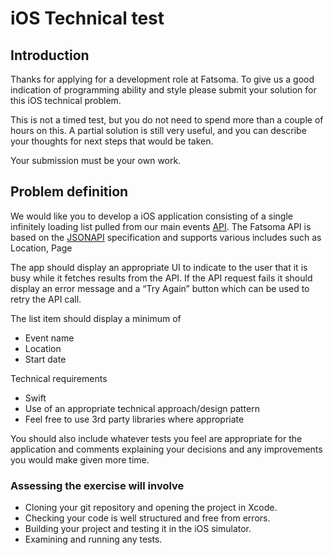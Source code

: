 # iOS Technical test

## Introduction

Thanks for applying for a development role at Fatsoma. To give us a good
indication of programming ability and style please submit your solution for
this iOS technical problem.

This is not a timed test, but you do not need to spend more than a couple of
hours on this. A partial solution is still very useful, and you can describe
your thoughts for next steps that would be taken.

Your submission must be your own work.

## Problem definition

We would like you to develop a iOS application consisting of a single infinitely loading list pulled from our main events [API](https://api.fatsoma.com/v1/events). The Fatsoma API is based on the [JSONAPI](https://jsonapi.org/) specification and supports various includes such as Location, Page

The app should display an appropriate UI to indicate to the user that it is busy while it fetches results from the API. If the API request fails it should display an error message and a “Try Again” button which can be used to retry the API call. 

The list item should display a minimum of   
- Event name  
- Location  
- Start date  

Technical requirements 
- Swift
- Use of an appropriate technical approach/design pattern 
- Feel free to use 3rd party libraries where appropriate 

You should also include whatever tests you feel are appropriate for the application and comments explaining your decisions and any improvements you would make given more time.

### Assessing the exercise will involve  
- Cloning your git repository and opening the project in Xcode.  
- Checking your code is well structured and free from errors.   
- Building your project and testing it in the iOS simulator.  
- Examining and running any tests.   
